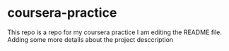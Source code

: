 # coursera-practice
This repo is a repo for my coursera practice
I am editing the README file. Adding some more details about the project desccription
